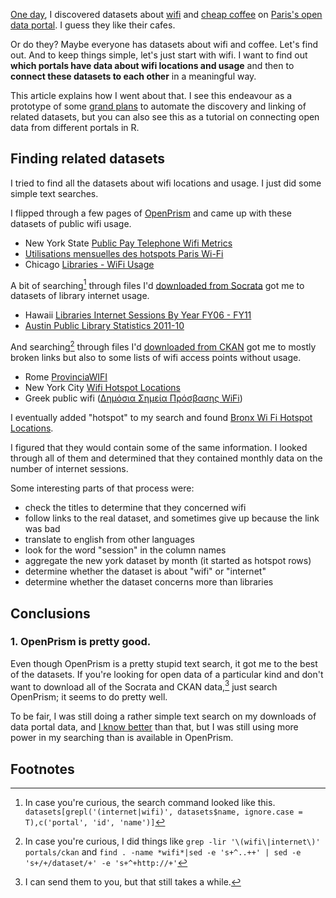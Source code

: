 [One day](https://twitter.com/thomaslevine/status/377805863131426816),
I discovered datasets about
[wifi](http://parisdata.opendatasoft.com/explore/dataset/utilisations_mensuelles_des_hotspots_paris_wi-fi/)
and [cheap coffee](http://parisdata.opendatasoft.com/explore/dataset/liste-des-cafes-a-un-euro/)
on [Paris's open data portal](http://parisdata.opendatasoft.com/).
I guess they like their cafes.

Or do they? Maybe everyone has datasets about wifi and coffee.
Let's find out. And to keep things simple, let's just start with wifi.
I want to find out **which portals have data about wifi locations and usage**
and then to **connect these datasets to each other** in a meaningful way.

This article explains how I went about that. I see this endeavour as
a prototype of some [grand plans]()
to automate the discovery and linking of related datasets, but you can
also see this as a tutorial on connecting open data from different portals
in R.

## Finding related datasets
I tried to find all the datasets about wifi locations and usage.
I just did some simple text searches.

I flipped through a few pages of [OpenPrism]()
and came up with these datasets of public wifi usage.

* New York State [Public Pay Telephone Wifi Metrics](https://data.ny.gov/Social-Services/Public-Pay-Telephone-Wifi-Metrics/2zez-gixy?)
* [Utilisations mensuelles des hotspots Paris Wi-Fi](http://parisdata.opendatasoft.com/explore/dataset/utilisations_mensuelles_des_hotspots_paris_wi-fi/)
* Chicago [Libraries - WiFi Usage](https://www.metrochicagodata.org/Education/Libraries-WiFi-Usage/vbts-zqt4?)

A bit of searching[^search1] through files I'd
[downloaded from Socrata]()
got me to datasets of library internet usage.

* Hawaii [Libraries Internet Sessions By Year FY06 - FY11](https://data.hawaii.gov/Social-Services/Libraries-Internet-Sessions-By-Year-FY06-FY11/e85y-zk7s?)
* [Austin Public Library Statistics 2011-10](https://data.austintexas.gov/dataset/Austin-Public-Library-Materials-Customers-Internet/xcd2-xf2f?)

And searching[^search2] through files I'd
[downloaded from CKAN]()
got me to mostly broken links but also to some lists of
wifi access points without usage.

* Rome [ProvinciaWIFI](http://www.opendata.provincia.roma.it/dataset/provinciawifi)
* New York City [Wifi Hotspot Locations](https://data.cityofnewyork.us/Recreation/Wifi-Hotspot-Locations/ehc4-fktp?)
* Greek public wifi ([Δημόσια Σημεία Πρόσβασης WiFi](http://geodata.gov.gr/geodata/index.php?option=com_sobi2&sobi2Task=sobi2Details&catid=17&sobi2Id=98&Itemid=10))

I eventually added "hotspot" to my search and found
[Bronx Wi Fi Hotspot Locations](https://bronx.lehman.cuny.edu/d/m2pz-m9hq).

I figured that they would contain some of the same information.
I looked through all of them and determined that they contained
monthly data on the number of internet sessions.

Some interesting parts of that process were:

* check the titles to determine that they concerned wifi
* follow links to the real dataset, and sometimes give up because the link was bad
* translate to english from other languages
* look for the word "session" in the column names
* aggregate the new york dataset by month (it started as hotspot rows)
* determine whether the dataset is about "wifi" or "internet"
* determine whether the dataset concerns more than libraries

## Conclusions

### 1. OpenPrism is pretty good.
Even though OpenPrism is a pretty stupid text search, it got me to the best of the
datasets. If you're looking for open data of a particular kind and don't want to
download all of the Socrata and CKAN data,[^download] just search OpenPrism;
it seems to do pretty well.

To be fair, I was still doing a rather simple text search on my downloads of data
portal data, and [I know better](http://thomaslevine.com/!/openprism/#naive-search-method)
than that, but I was still using more power in my searching than is available in
OpenPrism.

## Footnotes

[^search1]: In case you're curious, the search command looked like this.
    `datasets[grepl('(internet|wifi)', datasets$name, ignore.case = T),c('portal', 'id', 'name')]`
[^search2]: In case you're curious, I did things like
    `grep -lir '\(wifi\|internet\)' portals/ckan` and
    `find . -name *wifi*|sed -e 's+^..++' | sed -e 's+/+/dataset/+' -e 's+^+http://+'`
[^download]: I can send them to you, but that still takes a while.

